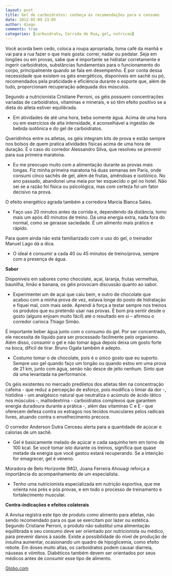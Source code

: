 ```yaml
---
layout: post
title: Gel de carboidratos: conheça as recomendações para o consumo
date: 2012-05-09 23:05
author: diego
comments: true
categories: [carboidrato, Corrida de Rua, gel, nutricao]
---
```

Você acorda bem cedo, coloca a roupa apropriada, toma café da manhã e vai para a rua fazer o que mais gosta: correr, nadar ou pedalar. Seja em longões ou em provas, sabe que é importante se hidratar corretamente e ingerir carboidratos, substâncias fundamentais para o funcionamento do corpo, principalmente quando se fala em desempenho. É por conta dessa necessidade que existem os géis energéticos, disponíveis em sachê ou pó, recomendados pela praticidade e eficiência durante o esporte que, além de tudo, proporcionam recuperação adequada dos músculos.

Segundo a nutricionista Cristiane Perroni, os géis possuem concentrações variadas de carboidratos, vitaminas e minerais, e só têm efeito positivo se a dieta do atleta estiver equilibrada.

- Em atividades de até uma hora, beba somente água. Acima de uma hora ou em exercícios de alta intensidade, é aconselhável a ingestão de bebida isotônica e do gel de carboidratos.

Queridinhos entre os atletas, os géis integram kits de prova e estão sempre nos bolsos de quem pratica atividades físicas acima de uma hora de duração. É o caso do corredor Alessandro Silva, que resolveu se prevenir para sua primeira maratona.

- Eu me preocupo muito com a alimentação durante as provas mais longas. Fiz minha primeira maratona há duas semanas em Paris, onde consumi cinco sachês de gel, além de frutas, amêndoas e isotônico. No ano passado, abandonei uma meia por ter esquecido o gel no hotel. Não sei se a razão foi física ou psicológica, mas com certeza foi um fator decisivo na prova.

O efeito energético agrada também a corredora Marcia Bianca Sales.

- Faço uso 20 minutos antes da corrida e, dependendo da distância, tomo mais um após 40 minutos de treino. Dá uma energia extra, nada fora do normal, como se gerasse saciedade. É um alimento mais prático e rápido.

Para quem ainda não está familiarizado com o uso do gel, o treinador Manuel Lago dá a dica.

- O ideal é consumir a cada 40 ou 45 minutos de treino/prova, sempre com a presença de água.

<strong>Sabor</strong>

Disponíveis em sabores como chocolate, açaí, laranja, frutas vermelhas, baunilha, limão e banana, os géis provocam discussão quanto ao sabor.

- Experimentei um de açaí que caiu bem, e outro de chocolate que acabou com a minha prova de vez, estava longe do posto de hidratação e fiquei mal, com mais sede. Aprendi à força a testar sempre nos treinos os produtos que eu pretendo usar nas provas. É bom pra sentir desde o gosto (alguns enjoam muito fácil) até o resultado em si – afirmou o corredor carioca Thiago Simão.

É importante beber água junto com o consumo do gel. Por ser concentrado, ele necessita de líquido para ser processado facilmente pelo organismo. Além disso, consumir o gel e não tomar água depois deixa um gosto forte na boca, difícil de tirar. Bruno Ogata também é adepto.

- Costumo tomar o de chocolate, pois é o único gosto que eu suporto. Sempre uso gel quando faço um longão ou quando estou em uma prova de 21 km, junto com água, senão não desce de jeito nenhum. Sinto que dá uma levantada na performance.

Os géis existentes no mercado prediletos dos atletas têm na concentração cafeína - que reduz a percepção de esforço, pois modifica o limiar da dor -, histidina - um analgésico natural que neutraliza o acúmulo de ácido lático nos músculos -, maltodextrina - carboidratos complexos que garantem energia duradoura durante a prática -, além das vitaminas C e E - que oferecem defesa contra os estragos nos tecidos musculares pelos radicais livres, atuando contra o envelhecimento precoce.

O corredor Anderson Dutra Cerceau alerta para a quantidade de açúcar e calorias de um sachê.

- Gel é basicamente melado de açúcar e cada saquinho tem em torno de 100 kcal. Se você tomar isto durante os treinos, significa que quase metade da energia que você gastou estará recuperando. Se a intenção for emagrecer, gel é veneno.

Moradora de Belo Horizonte (MG), Joana Ferreira Ahouagi reforça a importância do acompanhamento de um especialista.

- Tenho uma nutricionista especializada em nutrição esportiva, que me orienta nos prés e pós provas, e em todo o processo de treinamento e fortalecimento muscular.

<strong>Contra-indicações e efeitos colaterais
</strong>

A Anvisa registra este tipo de produto como alimento para atletas, não sendo recomendado para os que se exercitam por lazer ou estética. Segundo Cristiane Perroni, o produto não substitui uma alimentação equilibrada e seu consumo deve ser orientado por nutricionista ou médico, para prevenir danos à saúde. Existe a possibilidade do nível de produção de insulina aumentar, ocasionando um quadro de hipoglicemia, como efeito rebote. Em doses muito altas, os carboidratos podem causar diarreia, náuseas e vômitos. Diabéticos também devem ser orientados por seus médicos antes de consumir esse tipo de alimento.

<a href="http://globoesporte.globo.com/eu-atleta/noticia/2012/05/gel-de-carboidratos-conheca-recomendacoes-para-o-consumo.html" target="_blank">Globo.com</a>
